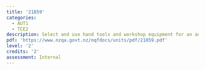 ```yaml
---
title: '21859'
categories:
  - AUT1
  - TCE2
description: Select and use hand tools and workshop equipment for an automotive application
pdf: 'https://www.nzqa.govt.nz/nqfdocs/units/pdf/21859.pdf'
level: '2'
credits: '2'
assessment: Internal
---
```


